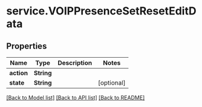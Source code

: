 # service.VOIPPresenceSetResetEditData

## Properties
Name | Type | Description | Notes
------------ | ------------- | ------------- | -------------
**action** | **String** |  | 
**state** | **String** |  | [optional] 

[[Back to Model list]](../README.md#documentation-for-models) [[Back to API list]](../README.md#documentation-for-api-endpoints) [[Back to README]](../README.md)


